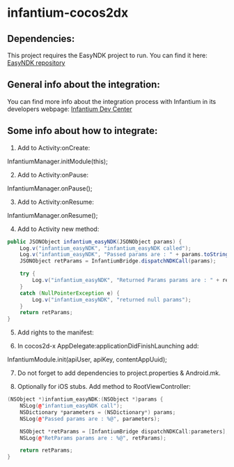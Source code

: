 infantium-cocos2dx
==================

Dependencies:
-------------

This project requires the EasyNDK project to run. You can find it here: [EasyNDK repository](https://github.com/vedi/EasyNDK)

General info about the integration:
-----------------------------------

You can find more info about the integration process with Infantium in its developers webpage: [Infantium Dev Center](http://docs.infantium.com/walkthroughs/game_walkthrough.html)

Some info about how to integrate:
---------------------------------

1. Add to Activity:onCreate:

  InfantiumManager.initModule(this);

2. Add to Activity:onPause:

  InfantiumManager.onPause();

3. Add to Activity:onResume:

  InfantiumManager.onResume();

4. Add to Activity new method:

  ``````````````````java
  public JSONObject infantium_easyNDK(JSONObject params) {
      Log.v("infantium_easyNDK", "infantium_easyNDK called");
      Log.v("infantium_easyNDK", "Passed params are : " + params.toString());
      JSONObject retParams = InfantiumBridge.dispatchNDKCall(params);
  
      try {
          Log.v("infantium_easyNDK", "Returned Params params are : " + retParams.toString());
      }
      catch (NullPointerException e) {
          Log.v("infantium_easyNDK", "returned null params");
      }
      return retParams;
  }
  ``````````````````

5. Add rights to the manifest:

    <uses-permission android:name="android.permission.ACCESS_NETWORK_STATE"/>
    <uses-permission android:name="android.permission.INTERNET"/>

6. In cocos2d-x AppDelegate:applicationDidFinishLaunching add:

  InfantiumModule.init(apiUser, apiKey, contentAppUuid);

7. Do not forget to add dependencies to project.properties & Android.mk.

8. Optionally for iOS stubs. Add method to RootViewController:

  ``````````````````c++
  (NSObject *)infantium_easyNDK:(NSObject *)params {
      NSLog(@"infantium_easyNDK call");
      NSDictionary *parameters = (NSDictionary*) params;
      NSLog(@"Passed params are : %@", parameters);
  
      NSObject *retParams = [InfantiumBridge dispatchNDKCall:parameters];
      NSLog(@"RetParams params are : %@", retParams);
  
      return retParams;
  }
  ``````````````````
